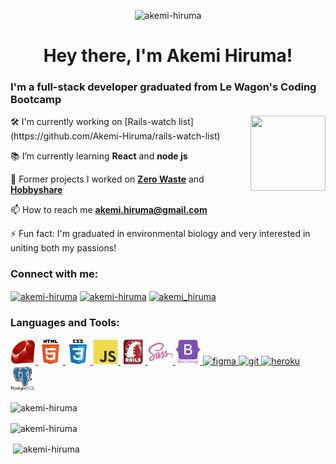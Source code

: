 <p align="center"> <img src="https://komarev.com/ghpvc/?username=akemi-hiruma&label=Profile%20views&color=0e75b6&style=flat" alt="akemi-hiruma" /> </p>
<h1 align="center">Hey there, I'm Akemi Hiruma!</h1>
<h3 align="left">I'm a full-stack developer graduated from Le Wagon's Coding Bootcamp</h3>
<img align="right" src="https://c.tenor.com/FjenEi239_sAAAAC/tonton-tobi.gif" height="120" width="120">
🛠 I'm currently working on [Rails-watch list](https://github.com/Akemi-Hiruma/rails-watch-list)

📚 I’m currently learning **React** and **node js**

📂 Former projects I worked on **[Zero Waste](https://www.zerowaste.app.br/)** and **[Hobbyshare](https://hobbyshare-brunasuzuki.herokuapp.com/)**

📫 How to reach me **akemi.hiruma@gmail.com**

⚡ Fun fact: I'm graduated in environmental biology and very interested in uniting both my passions!

<h3 align="left">Connect with me:</h3>
<p align="left">
  <a href="https://linkedin.com/in/akemi-hiruma" target="blank"><img align="center" src="https://raw.githubusercontent.com/rahuldkjain/github-profile-readme-generator/master/src/images/icons/Social/linked-in-alt.svg" alt="akemi-hiruma" height="30" width="40" /></a>
  <a href="https://www.instagram.com/akemihiruma/" target="blank"><img align="center" src="https://raw.githubusercontent.com/danielcranney/readme-generator/main/public/icons/socials/instagram.svg" alt="akemi-hiruma" height="30" width="40" /></a>
  <a href="https://twitter.com/akemi_hiruma" target="blank"><img align="center" src="https://raw.githubusercontent.com/rahuldkjain/github-profile-readme-generator/master/src/images/icons/Social/twitter.svg" alt="akemi_hiruma" height="30" width="40" /></a>
</p>

<h3 align="left">Languages and Tools:</h3>
<p align="left">
  <a href="https://www.ruby-lang.org/en/" target="_blank" rel="noreferrer"> <img src="https://raw.githubusercontent.com/devicons/devicon/master/icons/ruby/ruby-original.svg" alt="ruby" width="40" height="40"/> </a>
  <a href="https://www.w3.org/html/" target="_blank" rel="noreferrer"> <img src="https://raw.githubusercontent.com/devicons/devicon/master/icons/html5/html5-original-wordmark.svg" alt="html5" width="40" height="40"/> </a>
  <a href="https://www.w3schools.com/css/" target="_blank" rel="noreferrer"> <img src="https://raw.githubusercontent.com/devicons/devicon/master/icons/css3/css3-original-wordmark.svg" alt="css3" width="40" height="40"/> </a>
  <a href="https://developer.mozilla.org/en-US/docs/Web/JavaScript" target="_blank" rel="noreferrer"> <img src="https://raw.githubusercontent.com/devicons/devicon/master/icons/javascript/javascript-original.svg" alt="javascript" width="40" height="40"/> </a>
  <a href="https://rubyonrails.org" target="_blank" rel="noreferrer"> <img src="https://raw.githubusercontent.com/devicons/devicon/master/icons/rails/rails-original-wordmark.svg" alt="rails" width="40" height="40"/> </a>
  <a href="https://sass-lang.com" target="_blank" rel="noreferrer"> <img src="https://raw.githubusercontent.com/devicons/devicon/master/icons/sass/sass-original.svg" alt="sass" width="40" height="40"/> </a>
  <a href="https://getbootstrap.com" target="_blank" rel="noreferrer"> <img src="https://raw.githubusercontent.com/devicons/devicon/master/icons/bootstrap/bootstrap-plain-wordmark.svg" alt="bootstrap" width="40" height="40"/> </a>    
  <a href="https://www.figma.com/" target="_blank" rel="noreferrer"> <img src="https://www.vectorlogo.zone/logos/figma/figma-icon.svg" alt="figma" width="40" height="40"/> </a> <a href="https://git-scm.com/" target="_blank" rel="noreferrer"> <img src="https://www.vectorlogo.zone/logos/git-scm/git-scm-icon.svg" alt="git" width="40" height="40"/> </a> 
  <a href="https://heroku.com" target="_blank" rel="noreferrer"> <img src="https://www.vectorlogo.zone/logos/heroku/heroku-icon.svg" alt="heroku" width="40" height="40"/> </a>   
  <a href="https://www.postgresql.org" target="_blank" rel="noreferrer"> <img src="https://raw.githubusercontent.com/devicons/devicon/master/icons/postgresql/postgresql-original-wordmark.svg" alt="postgresql" width="40" height="40"/> </a>
</p>  
<p><img align="center" src="https://github-readme-stats.vercel.app/api/top-langs?username=akemi-hiruma&show_icons=true&locale=en&layout=compact" alt="akemi-hiruma" /></p>
<p><img align="center" src="https://github-readme-streak-stats.herokuapp.com/?user=akemi-hiruma&" alt="akemi-hiruma" /></p>
<p>&nbsp;<img align="center" src="https://github-readme-stats.vercel.app/api?username=akemi-hiruma&show_icons=true&locale=en" alt="akemi-hiruma" /></p>

